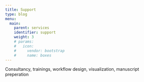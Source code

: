 ```yaml
---
title: Support
type: blog
menu:
  main:
    parent: services
    identifier: support
    weight: 3
    # params:
    #   icon:
    #     vendor: bootstrap
    #     name: boxes
---
```


Consultancy, trainings, workflow design, visualization, manuscript preperation